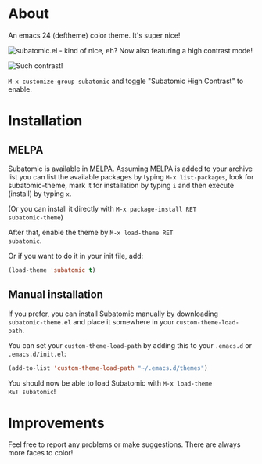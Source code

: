 About
=====

An emacs 24 (deftheme) color theme. It's super nice!

![subatomic.el - kind of nice, eh?](https://raw.github.com/cryon/subatomic/master/readme-files/subatomic.png "subatomic emacs theme")
Now also featuring a high contrast mode!

![Such contrast!](https://raw.github.com/cryon/subatomic/master/readme-files/subatomic-high-contrast.png "High contrast mode")

<code>M-x customize-group subatomic</code> and toggle "Subatomic High Contrast" to enable.

Installation
============

MELPA
-----

Subatomic is available in [MELPA](http://melpa.milkbox.net/). Assuming MELPA is added to your archive list you can list the available packages by typing <code>M-x list-packages</code>, look for subatomic-theme, mark it for installation by typing <code>i</code> and then execute (install) by typing <code>x</code>.

(Or you can install it directly with <code>M-x package-install RET subatomic-theme</code>)

After that, enable the theme by <code>M-x load-theme RET subatomic</code>.

Or if you want to do it in your init file, add:

```lisp
(load-theme 'subatomic t)
```

Manual installation
-------------------
If you prefer, you can install Subatomic manually by downloading <code>subatomic-theme.el</code> and place it somewhere in your <code>custom-theme-load-path</code>.

You can set your <code>custom-theme-load-path</code> by adding this to your <code>.emacs.d</code> or <code>.emacs.d/init.el</code>:

```lisp
(add-to-list 'custom-theme-load-path "~/.emacs.d/themes")
```

You should now be able to load Subatomic with <code>M-x load-theme RET subatomic</code>!

Improvements
============

Feel free to report any problems or make suggestions. There are always more faces to color!